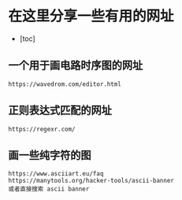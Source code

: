 # 在这里分享一些有用的网址
- [toc]

## 一个用于画电路时序图的网址
`https://wavedrom.com/editor.html`

## 正则表达式匹配的网址
`https://regexr.com/`

## 画一些纯字符的图
```
https://www.asciiart.eu/faq
https://manytools.org/hacker-tools/ascii-banner
或者直接搜索 ascii banner

